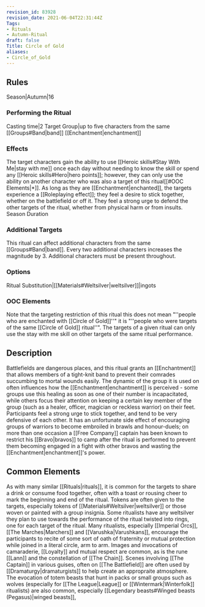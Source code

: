 ```yaml
---
revision_id: 83928
revision_date: 2021-06-04T22:31:44Z
Tags:
- Rituals
- Autumn-Ritual
draft: false
Title: Circle of Gold
aliases:
- Circle_of_Gold
---
```

## Rules
Season|Autumn|16
### Performing the Ritual
Casting time|2 Target Group|up to five characters from the same [[Groups#Band|band]]
[[Enchantment|enchantment]] 
### Effects
The target characters gain the ability to use [[Heroic skills#Stay With Me|stay with me]] once each day without needing to know the skill or spend any [[Heroic skills#Hero|hero points]]; however, they can only use the ability on another character who was also a target of this ritual[[#OOC Elements|*]]. 
As long as they are [[Enchantment|enchanted]], the targets experience a [[Roleplaying effect]]; they feel a desire to stick together, whether on the battlefield or off it. They feel a strong urge to defend the other targets of the ritual, whether from physical harm or from insults.
Season Duration
### Additional Targets
This ritual can affect additional characters from the same [[Groups#Band|band]]. Every two additional characters increases the magnitude by 3. Additional characters must be present throughout.
### Options
Ritual Substitution|[[Materials#Weltsilver|weltsilver]]|ingots
### OOC Elements
Note that the targeting restriction of this ritual this does not mean "''people who are enchanted with [[Circle of Gold]]''" it is "''people who were targets of the same [[Circle of Gold]] ritual''". The targets of a given ritual can only use the stay with me skill on other targets of the same ritual performance.
## Description
Battlefields are dangerous places, and this ritual grants an [[Enchantment]] that allows members of a tight-knit band to prevent their comrades succumbing to mortal wounds easily. The dynamic of the group it is used on often influences how the [[Enchantment|enchantment]] is perceived - some groups use this healing as soon as one of their number is incapacitated, while others focus their attention on keeping a certain key member of the group (such as a healer, officer, magician or reckless warrior) on their feet.
Participants feel a strong urge to stick together, and tend to be very defensive of each other. It has an unfortunate side effect of encouraging groups of warriors to become embroiled in brawls and honour-duels; on more than one occasion a [[Free Company]] captain has been known to restrict his [[Bravo|bravos]] to camp after the ritual is performed to prevent them becoming engaged in a fight with other bravos and wasting the [[Enchantment|enchantment]]'s power.
## Common Elements
As with many similar [[Rituals|rituals]], it is common for the targets to share a drink or consume food together, often with a toast or rousing cheer to mark the beginning and end of the ritual. Tokens are often given to the targets, especially tokens of [[Materials#Weltsilver|weltsilver]] or those woven or painted with a group insignia. Some ritualists have any weltsilver they plan to use towards the performance of the ritual twisted into rings, one for each target of the ritual.
Many ritualists, especially [[Imperial Orcs]], [[The Marches|Marchers]] and [[Varushka|Varushkans]], encourage the participants to recite of some sort of oath of fraternity or mutual protection while joined in a literal circle, arm to arm. Images and invocations of camaraderie, [[Loyalty]] and mutual respect are common, as is the rune [[Lann]] and the constellation of [[The Chain]]. Scenes involving [[The Captain]] in various guises, often on [[The Battlefield]] are often used by [[Dramaturgy|dramaturgists]] to help create an appropraite atmosphere. The evocation of totem beasts that hunt in packs or small groups such as wolves (especially for [[The League|League]] or [[Wintermark|Winterfolk]] ritualists) are also common, especially [[Legendary beasts#Winged beasts (Pegasus)|winged beasts]],